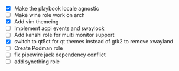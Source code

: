 - [x] Make the playbook locale agnostic
- [ ] Make wine role work on arch
- [x] Add vim themeing 
- [ ] Implement acpi events and swaylock
- [ ] Add kanshi role for multi monitor support
- [x] switch to qt5ct for qt themes instead of gtk2 to remove xwayland
- [ ] Create Podman role 
- [ ] fix pipewire jack dependency conflict
- [ ] add syncthing role

